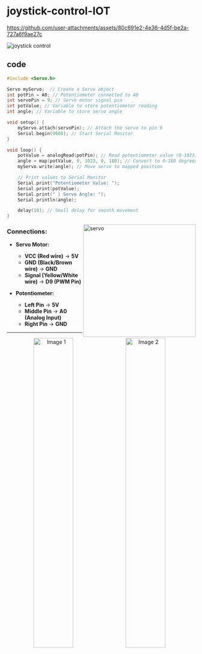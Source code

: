 # joystick-control-IOT

https://github.com/user-attachments/assets/80c691e2-4e36-4d5f-be2a-727a6f9ae27c

![joystick control](https://github.com/user-attachments/assets/b14bdd52-f8cc-41d0-abf8-b3e17223e51c)


## code 

```cpp
#include <Servo.h>

Servo myServo;  // Create a Servo object
int potPin = A0; // Potentiometer connected to A0
int servoPin = 9; // Servo motor signal pin
int potValue; // Variable to store potentiometer reading
int angle; // Variable to store servo angle

void setup() {
    myServo.attach(servoPin); // Attach the servo to pin 9
    Serial.begin(9600); // Start Serial Monitor
}

void loop() {
    potValue = analogRead(potPin); // Read potentiometer value (0-1023)
    angle = map(potValue, 0, 1023, 0, 180); // Convert to 0-180 degrees
    myServo.write(angle); // Move servo to mapped position

    // Print values to Serial Monitor
    Serial.print("Potentiometer Value: ");
    Serial.print(potValue);
    Serial.print(" | Servo Angle: ");
    Serial.println(angle);

    delay(10); // Small delay for smooth movement
}
```

<img align="right" alt="servo" width="300" src="https://github.com/user-attachments/assets/bef15b3e-f6a0-497e-a3d8-3e770eeb7a45">


### **Connections:**
- **Servo Motor:**
  - **VCC (Red wire)** → **5V**
  - **GND (Black/Brown wire)** → **GND**
  - **Signal (Yellow/White wire)** → **D9 (PWM Pin)**  

- **Potentiometer:**
  - **Left Pin** → **5V**
  - **Middle Pin** → **A0 (Analog Input)**
  - **Right Pin** → **GND**

---

<p align="center">
  <img src="https://github.com/user-attachments/assets/f3b24949-6704-466e-a714-7d245755202d" alt="Image 1" width="46%" style="margin-right: 10px;"/>
  <img src="https://github.com/user-attachments/assets/d143baf9-8e0b-4c58-bdca-fc41519062f8" alt="Image 2" width="46%" style="margin-right: 10px;"/>
</p>
